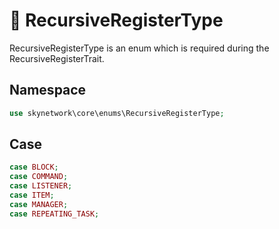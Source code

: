 # 🧷 RecursiveRegisterType

RecursiveRegisterType is an enum which is required during the RecursiveRegisterTrait.

## Namespace

```php
use skynetwork\core\enums\RecursiveRegisterType;
```

## Case

```php
case BLOCK;
case COMMAND;
case LISTENER;
case ITEM;
case MANAGER;
case REPEATING_TASK;
```
